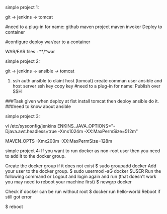simple project 1:

git -> jenkins -> tomcat

#need to a plug-in for name:
github
maven project
maven invoker
Deploy to container

#configure 
deploy war/ear to a container

WAR/EAR files : **/*war


simple project 2: 

git -> jenkins -> ansible -> tomcat 

1. ssh auth ansible to claint host (tomcat)
create comman user ansible and host server
ssh key 
copy key
#need to a plug-in for name:
Publish over SSH

###Task given when deploy at fist install tomcat then deploy ansible do it.
###need to know about ansible 

simple project 3:

vi /etc/sysconfig/jenkins
ENKINS_JAVA_OPTIONS="-Djava.awt.headless=true -Xmx1024m -XX:MaxPermSize=512m"

MAVEN_OPTS
-Xmx200m -XX:MaxPermSize=128m



simple project 4:
If you want to run docker as non-root user then you need to add it to the docker group.

Create the docker group if it does not exist
$ sudo groupadd docker
Add your user to the docker group.
$ sudo usermod -aG docker $USER
Run the following command or Logout and login again and run (that doesn't work you may need to reboot your machine first)
$ newgrp docker

Check if docker can be run without root
$ docker run hello-world
Reboot if still got error

$ reboot
